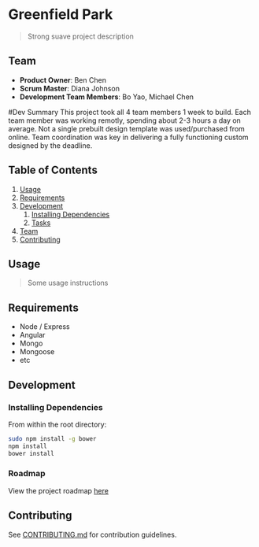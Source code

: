 # Greenfield Park

> Strong suave project description

## Team

  - __Product Owner__: Ben Chen
  - __Scrum Master__: Diana Johnson
  - __Development Team Members__: Bo Yao, Michael Chen

#Dev Summary
This project took all 4 team members 1 week to build. Each team member was working remotly, spending about 2-3 hours a day on average.
Not a single prebuilt design template was used/purchased from online. Team coordination was key in delivering a fully functioning
custom designed by the deadline. 
## Table of Contents

1. [Usage](#Usage)
1. [Requirements](#requirements)
1. [Development](#development)
    1. [Installing Dependencies](#installing-dependencies)
    1. [Tasks](#tasks)
1. [Team](#team)
1. [Contributing](#contributing)

## Usage

> Some usage instructions

## Requirements

- Node / Express
- Angular
- Mongo
- Mongoose
- etc

## Development

### Installing Dependencies

From within the root directory:

```sh
sudo npm install -g bower
npm install
bower install
```

### Roadmap

View the project roadmap [here](LINK_TO_PROJECT_ISSUES)


## Contributing

See [CONTRIBUTING.md](https://github.com/unexpected-lion/ourglass/blob/master/contributing.md) for contribution guidelines.
